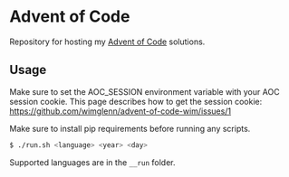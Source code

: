 # Advent of Code

Repository for hosting my [Advent of Code](https://adventofcode.com) solutions.

## Usage

Make sure to set the AOC_SESSION environment variable with your AOC session cookie. This page describes how to get the session cookie: https://github.com/wimglenn/advent-of-code-wim/issues/1

Make sure to install pip requirements before running any scripts.

```bash
$ ./run.sh <language> <year> <day>
```

Supported languages are in the `__run` folder.